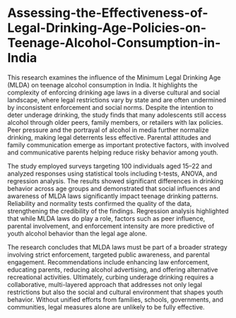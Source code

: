 # Assessing-the-Effectiveness-of-Legal-Drinking-Age-Policies-on-Teenage-Alcohol-Consumption-in-India
This research examines the influence of the Minimum Legal Drinking Age (MLDA) on teenage alcohol consumption in India. It highlights the complexity of enforcing drinking age laws in a diverse cultural and social landscape, where legal restrictions vary by state and are often undermined by inconsistent enforcement and social norms. Despite the intention to deter underage drinking, the study finds that many adolescents still access alcohol through older peers, family members, or retailers with lax policies. Peer pressure and the portrayal of alcohol in media further normalize drinking, making legal deterrents less effective. Parental attitudes and family communication emerge as important protective factors, with involved and communicative parents helping reduce risky behavior among youth.

The study employed surveys targeting 100 individuals aged 15–22 and analyzed responses using statistical tools including t-tests, ANOVA, and regression analysis. The results showed significant differences in drinking behavior across age groups and demonstrated that social influences and awareness of MLDA laws significantly impact teenage drinking patterns. Reliability and normality tests confirmed the quality of the data, strengthening the credibility of the findings. Regression analysis highlighted that while MLDA laws do play a role, factors such as peer influence, parental involvement, and enforcement intensity are more predictive of youth alcohol behavior than the legal age alone.

The research concludes that MLDA laws must be part of a broader strategy involving strict enforcement, targeted public awareness, and parental engagement. Recommendations include enhancing law enforcement, educating parents, reducing alcohol advertising, and offering alternative recreational activities. Ultimately, curbing underage drinking requires a collaborative, multi-layered approach that addresses not only legal restrictions but also the social and cultural environment that shapes youth behavior. Without unified efforts from families, schools, governments, and communities, legal measures alone are unlikely to be fully effective.
